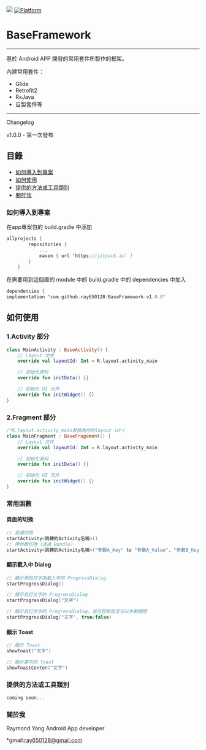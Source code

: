 [![](https://jitpack.io/v/ray650128/BaseFramework.svg)](https://jitpack.io/#ray650128/BaseFramework) [![Platform](https://img.shields.io/badge/平台-%20Android%20-brightgreen.svg)](https://github.com/ray650128)

# BaseFramework
***
基於 Android APP 開發的常用套件所製作的框架。

內建常用套件：
*  Glide
*  Retrofit2
*  RxJava
*  自製套件等

***
Changelog

v1.0.0 - 第一次發布

## 目錄
* [如何導入到專案](#Import)
* [如何使用](#Use)
* [提供的方法或工具類別](#All)
* [關於我](#About)

<a name="Import"></a>
### 如何導入到專案
在app專案包的 build.gradle 中添加
```kotlin
allprojects {
		repositories {
			...
			maven { url 'https://jitpack.io' }
		}
	}
```

在需要用到這個庫的 module 中的 build.gradle 中的 dependencies 中加入
```kotlin
dependencies {
implementation 'com.github.ray650128:BaseFramework:v1.0.0'
```
<a name="Use"></a>
## 如何使用

### 1.Activity 部分

```kotlin
class MainActivity : BaseActivity() {
    // Layout 文件
    override val layoutId: Int = R.layout.activity_main

    // 初始化資料
    override fun initData() {}

    // 初始化 UI 元件
    override fun initWidget() {}
}
```
### 2.Fragment 部分
```kotlin
/*R.layout.activity_main替換為你的layout id*/
class MainFragment : BaseFragement() {
    // Layout 文件
    override val layoutId: Int = R.layout.activity_main

    // 初始化資料
    override fun initData() {}

    // 初始化 UI 元件
    override fun initWidget() {}
}


```
### 常用函數
#### 頁面的切換
```kotlin
// 普通切換
startActivity<跳轉的Activity名稱>()
// 帶參數切換（透過 Bundle）
startActivity<跳轉的Activity名稱>("參數A_Key" to "參數A_Value", "參數B_Key" to "參數B_Value" ...)
```
#### 顯示載入中 Dialog
```kotlin
// 顯示預設文字為載入中的 ProgressDialog
startProgressDialog()

// 顯示自訂文字的 ProgressDialog
startProgressDialog("文字")

// 顯示自訂文字的 ProgressDialog，並可控制是否可以手動關閉
startProgressDialog("文字", true/false)
```
#### 顯示 Toast
```kotlin
// 顯示 Toast
showToast("文字")

// 顯示置中的 Toast
showToastCenter("文字")
```
<a name="All"></a>
### 提供的方法或工具類別
```kotlin
coming soon...
```

<a name="About"></a>
### 關於我
Raymond Yang
Android App developer

*gmail:ray650128@gmail.com
